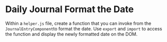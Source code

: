 # Daily Journal Format the Date

Within a `helper.js` file, create a function that you can invoke from the `JournalEntryComponent`to format the date. Use `export` and `import` to access the function and display the newly formatted date on the DOM.